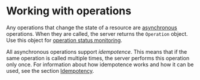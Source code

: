 # Working with operationsAny operations that change the state of a resource are [asynchronous](async.md) operations. When they are called, the server returns the `Operation` object. Use this object for [operation status monitoring](operation.md#monitoring).All asynchronous operations support _idempotence_. This means that if the same operation is called multiple times, the server performs this operation only once. For information about how idempotence works and how it can be used, see the section [Idempotency](idempotency.md).